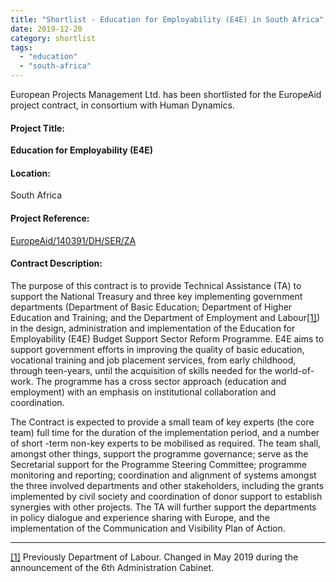 ```yaml
---
title: "Shortlist - Education for Employability (E4E) in South Africa"
date: 2019-12-20
category: shortlist
tags: 
  - "education"
  - "south-africa"
---
```


European Projects Management Ltd. has been shortlisted for the EuropeAid project contract, in consortium with Human Dynamics.

#### Project Title:

**Education for Employability (E4E)**

#### Location:

South Africa

#### Project Reference:

[EuropeAid/140391/DH/SER/ZA](https://webgate.ec.europa.eu/europeaid/online-services/index.cfm?do=publi.welcome&nbPubliList=15&orderby=upd&orderbyad=Desc&searchtype=RS&aofr=140391)

#### **Contract Description:**

The purpose of this contract is to provide Technical Assistance (TA) to support the National Treasury and three key implementing government departments (Department of Basic Education; Department of Higher Education and Training; and the Department of Employment and Labour[\[1\]](#_ftn1)) in the design, administration and implementation of the Education for Employability (E4E) Budget Support Sector Reform Programme. E4E aims to support government efforts in improving the quality of basic education, vocational training and job placement services, from early childhood, through teen-years, until the acquisition of skills needed for the world-of-work. The programme has a cross sector approach (education and employment) with an emphasis on institutional collaboration and coordination.  

The Contract is expected to provide a small team of key experts (the core team) full time for the duration of the implementation period, and a number of short -term non-key experts to be mobilised as required. The team shall, amongst other things, support the programme governance; serve as the Secretarial support for the Programme Steering Committee; programme monitoring and reporting; coordination and alignment of systems amongst the three involved departments and other stakeholders, including the grants implemented by civil society and coordination of donor support to establish synergies with other projects. The TA will further support the departments in policy dialogue and experience sharing with Europe, and the implementation of the Communication and Visibility Plan of Action.

* * *

[\[1\]](#_ftnref1) Previously Department of Labour. Changed in May 2019 during the announcement of the 6th Administration Cabinet.
